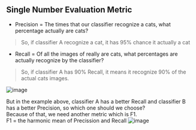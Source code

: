 ## Single Number Evaluation Metric

* Precision = The times that our classifier recognize a cats, what percentage actually are cats?
> So, if classifier A recognize a cat, it has 95% chance it actually a cat

* Recall = Of all the images of really are cats, what percentages are actually recognize by the classifier?
> So, if classifier A has 90% Recall, it means it recognize 90% of the actual cats images.

![image](https://user-images.githubusercontent.com/79896959/114687373-e413c980-9d3d-11eb-8efd-3f6be6afaa4e.png)

But in the example above, classifier A has a better Recall and classifier B has a better Precision, so which one should we choose? <br>
Because of that, we need another metric which is F1. <br>
F1 = the harmonic mean of Precission and Recall
![image](https://user-images.githubusercontent.com/79896959/114688681-21c52200-9d3f-11eb-8334-d4edbe106d59.png)
